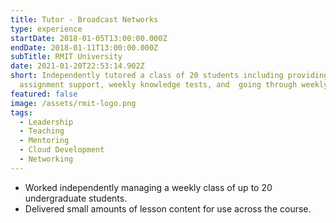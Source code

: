 ```yaml
---
title: Tutor - Broadcast Networks
type: experience
startDate: 2018-01-05T13:00:00.000Z
endDate: 2018-01-11T13:00:00.000Z
subTitle: RMIT University
date: 2021-01-20T22:53:14.902Z
short: Independently tutored a class of 20 students including providing
  assignment support, weekly knowledge tests, and  going through weekly content.
featured: false
image: /assets/rmit-logo.png
tags:
  - Leadership
  - Teaching
  - Mentoring
  - Cloud Development
  - Networking
---
```

- Worked independently managing a weekly class of up to 20 undergraduate students.
- Delivered small amounts of lesson content for use across the course.